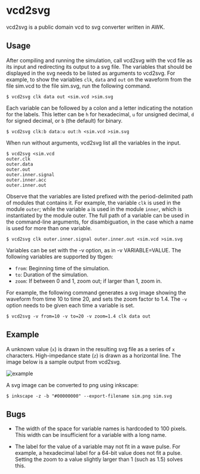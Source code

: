 # vcd2svg

vcd2svg is a public domain vcd to svg converter written in AWK.

## Usage

After compiling and running the simulation, call vcd2svg with the vcd file
as its input and redirecting its output to a svg file.  The variables that
should be displayed in the svg needs to be listed as arguments to vcd2svg.
For example, to show the variables `clk`, `data` and `out` on the waveform
from the file sim.vcd to the file sim.svg, run the following command.

	$ vcd2svg clk data out <sim.vcd >sim.svg

Each variable can be followed by a colon and a letter indicating the
notation for the labels.  This letter can be `h` for hexadecimal, `u`
for unsigned decimal, `d` for signed decimal, or `b` (the default) for
binary.

	$ vcd2svg clk:b data:u out:h <sim.vcd >sim.svg

When run without arguments, vcd2svg list all the variables in the input.

	$ vcd2svg <sim.vcd
	outer.clk
	outer.data
	outer.out
	outer.inner.signal
	outer.inner.acc
	outer.inner.out

Observe that the variables are listed prefixed with the period-delimited
path of modules that contains it.  For example, the variable `clk` is
used in the module `outer`; while the variable `a` is used in the module
`inner`, which is instantiated by the module outer.   The full path of a
variable can be used in the command-line arguments, for disambiguation,
in the case which a name is used for more than one variable.

	$ vcd2svg clk outer.inner.signal outer.inner.out <sim.vcd >sim.svg

Variables can be set with the -v option, as in -v VARIABLE=VALUE.
The following variables are supported by tbgen:

* `from`: Beginning time of the simulation.
* `to`:   Duration of the simulation.
* `zoom`: If between 0 and 1, zoom out; if larger than 1, zoom in.

For example, the following command generates a svg image showing the
waveform from time 10 to time 20, and sets the zoom factor to 1.4.
The `-v` option needs to be given each time a variable is set.

	$ vcd2svg -v from=10 -v to=20 -v zoom=1.4 clk data out 


## Example

A unknown value (`x`) is drawn in the resulting svg file as a series of
`x` characters.  High-impedance state (`z`) is drawn as a horizontal line.
The image below is a sample output from vcd2svg.

![example](https://user-images.githubusercontent.com/63266536/102781112-02b91380-438f-11eb-88ad-b2f66e98a841.png)

A svg image can be converted to png using inkscape:

	$ inkscape -z -b "#00000000" --export-filename sim.png sim.svg


## Bugs

* The width of the space for variable names is hardcoded to 100 pixels.
  This width can be insufficient for a variable with a long name.

* The label for the value of a variable may not fit in a wave pulse.
  For example, a hexadecimal label for a 64-bit value does not fit a
  pulse.   Setting the zoom to a value slightly larger than 1 (such
  as 1.5) solves this.
